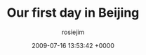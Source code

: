 ---
blog: travel
date: 2009-07-16 13:53:42 +0000
title: "Our first day in Beijing"
author: rosiejim
permalink: /china/beijing/china-2009/three-nations/our-first-day-in-beijing/
---